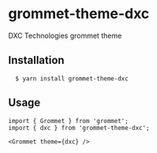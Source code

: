 # grommet-theme-dxc

DXC Technologies grommet theme

## Installation

```
  $ yarn install grommet-theme-dxc
```

## Usage

```
import { Grommet } from 'grommet';
import { dxc } from 'grommet-theme-dxc';

<Grommet theme={dxc} />
```
